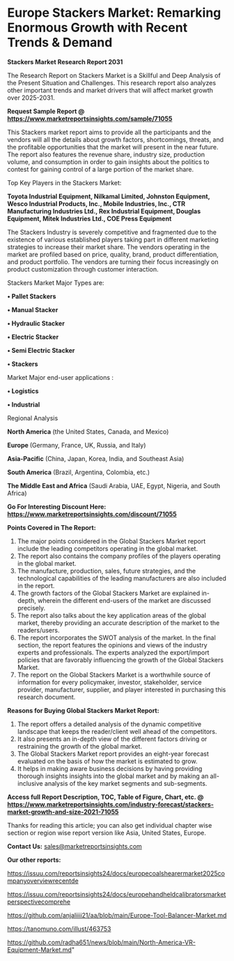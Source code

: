 # Europe Stackers Market: Remarking Enormous Growth with Recent Trends & Demand

<strong>Stackers Market Research Report 2031</strong>

The Research Report on Stackers Market is a Skillful and Deep Analysis of the Present Situation and Challenges. This research report also analyzes other important trends and market drivers that will affect market growth over 2025-2031.

<strong>Request Sample Report @ <a href=https://www.marketreportsinsights.com/sample/71055>https://www.marketreportsinsights.com/sample/71055</a></strong>

This Stackers market report aims to provide all the participants and the vendors will all the details about growth factors, shortcomings, threats, and the profitable opportunities that the market will present in the near future. The report also features the revenue share, industry size, production volume, and consumption in order to gain insights about the politics to contest for gaining control of a large portion of the market share.

Top Key Players in the Stackers Market:

<strong>Toyota Industrial Equipment, Nilkamal Limited, Johnston Equipment, Wesco Industrial Products, Inc., Mobile Industries, Inc., CTR Manufacturing Industries Ltd., Rex Industrial Equipment, Douglas Equipment, Mitek Industries Ltd., COE Press Equipment</strong>

The Stackers Industry is severely competitive and fragmented due to the existence of various established players taking part in different marketing strategies to increase their market share. The vendors operating in the market are profiled based on price, quality, brand, product differentiation, and product portfolio. The vendors are turning their focus increasingly on product customization through customer interaction.

Stackers Market Major Types are:

<strong>• Pallet Stackers

• Manual Stacker

• Hydraulic Stacker

• Electric Stacker

• Semi Electric Stacker

• Stackers</strong>

Market Major end-user applications :

<strong>• Logistics

• Industrial</strong>

Regional Analysis

</u><strong><b>North America</b></strong> (the United States, Canada, and Mexico)

<strong><b>Europe </b></strong>(Germany, France, UK, Russia, and Italy)

<strong><b>Asia-Pacific</b></strong> (China, Japan, Korea, India, and Southeast Asia)

<strong><b>South America</b></strong> (Brazil, Argentina, Colombia, etc.)

<strong><b>The Middle East and Africa</b></strong> (Saudi Arabia, UAE, Egypt, Nigeria, and South Africa)

<strong>Go For Interesting Discount Here: <a href=https://www.marketreportsinsights.com/discount/71055>https://www.marketreportsinsights.com/discount/71055</a></strong>

<strong>Points Covered in The Report:</strong>
<ol>
  <li>The major points considered in the Global Stackers Market report include the leading competitors operating in the global market.</li>
  <li>The report also contains the company profiles of the players operating in the global market.</li>
  <li>The manufacture, production, sales, future strategies, and the technological capabilities of the leading manufacturers are also included in the report.</li>
  <li>The growth factors of the Global Stackers Market are explained in-depth, wherein the different end-users of the market are discussed precisely.</li>
  <li>The report also talks about the key application areas of the global market, thereby providing an accurate description of the market to the readers/users.</li>
  <li>The report incorporates the SWOT analysis of the market. In the final section, the report features the opinions and views of the industry experts and professionals. The experts analyzed the export/import policies that are favorably influencing the growth of the Global Stackers Market.</li>
  <li>The report on the Global Stackers Market is a worthwhile source of information for every policymaker, investor, stakeholder, service provider, manufacturer, supplier, and player interested in purchasing this research document.</li>
</ol>
<strong>Reasons for Buying Global Stackers Market Report:</strong>

<ol>
  <li>The report offers a detailed analysis of the dynamic competitive landscape that keeps the reader/client well ahead of the competitors.</li>
  <li>It also presents an in-depth view of the different factors driving or restraining the growth of the global market.</li>
  <li>The Global Stackers Market report provides an eight-year forecast evaluated on the basis of how the market is estimated to grow.</li>
  <li>It helps in making aware business decisions by having providing thorough insights insights into the global market and by making an all-inclusive analysis of the key market segments and sub-segments.</li>
</ol>
<strong>Access full Report Description, TOC, Table of Figure, Chart, etc. @ <a href=https://www.marketreportsinsights.com/industry-forecast/stackers-market-growth-and-size-2021-71055>https://www.marketreportsinsights.com/industry-forecast/stackers-market-growth-and-size-2021-71055</a></strong>


Thanks for reading this article; you can also get individual chapter wise section or region wise report version like Asia, United States, Europe.

<strong>Contact Us:</strong>
sales@marketreportsinsights.com

<strong>Our other reports:</strong>

<a href=https://issuu.com/reportsinsights24/docs/europecoalshearermarket2025companyoverviewrecentde>https://issuu.com/reportsinsights24/docs/europecoalshearermarket2025companyoverviewrecentde</a>

<a href=https://issuu.com/reportsinsights24/docs/europehandheldcalibratorsmarketperspectivecomprehe>https://issuu.com/reportsinsights24/docs/europehandheldcalibratorsmarketperspectivecomprehe</a>

<a href=https://github.com/anjaliiii21/aa/blob/main/Europe-Tool-Balancer-Market.md>https://github.com/anjaliiii21/aa/blob/main/Europe-Tool-Balancer-Market.md</a>

<a href=https://tanomuno.com/illust/463753>https://tanomuno.com/illust/463753</a>

<a href=https://github.com/radha651/news/blob/main/North-America-VR-Equipment-Market.md>https://github.com/radha651/news/blob/main/North-America-VR-Equipment-Market.md</a>"
